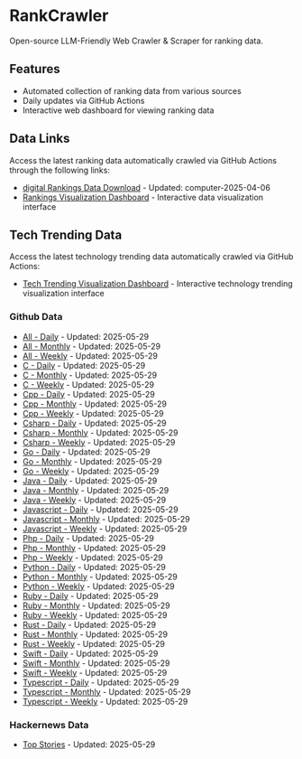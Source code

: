 # RankCrawler

Open-source LLM-Friendly Web Crawler & Scraper for ranking data.

## Features

* Automated collection of ranking data from various sources
* Daily updates via GitHub Actions
* Interactive web dashboard for viewing ranking data


## Data Links

Access the latest ranking data automatically crawled via GitHub Actions through the following links:

* [digital Rankings Data Download](https://github.com/chenjy16/RankCrawler/blob/main/data/1688/digital_computer_2025-04-06.json) - Updated: computer-2025-04-06
* [Rankings Visualization Dashboard](https://chenjy16.github.io/RankCrawler/1688_rankings.html) - Interactive data visualization interface




## Tech Trending Data

Access the latest technology trending data automatically crawled via GitHub Actions:

* [Tech Trending Visualization Dashboard](https://chenjy16.github.io/RankCrawler/tech_trending.html) - Interactive technology trending visualization interface

### Github Data

* [All - Daily](https://github.com/chenjy16/RankCrawler/blob/main/data/github/github_all_daily_2025-05-29.json) - Updated: 2025-05-29
* [All - Monthly](https://github.com/chenjy16/RankCrawler/blob/main/data/github/github_all_monthly_2025-05-29.json) - Updated: 2025-05-29
* [All - Weekly](https://github.com/chenjy16/RankCrawler/blob/main/data/github/github_all_weekly_2025-05-29.json) - Updated: 2025-05-29
* [C - Daily](https://github.com/chenjy16/RankCrawler/blob/main/data/github/github_c_daily_2025-05-29.json) - Updated: 2025-05-29
* [C - Monthly](https://github.com/chenjy16/RankCrawler/blob/main/data/github/github_c_monthly_2025-05-29.json) - Updated: 2025-05-29
* [C - Weekly](https://github.com/chenjy16/RankCrawler/blob/main/data/github/github_c_weekly_2025-05-29.json) - Updated: 2025-05-29
* [Cpp - Daily](https://github.com/chenjy16/RankCrawler/blob/main/data/github/github_cpp_daily_2025-05-29.json) - Updated: 2025-05-29
* [Cpp - Monthly](https://github.com/chenjy16/RankCrawler/blob/main/data/github/github_cpp_monthly_2025-05-29.json) - Updated: 2025-05-29
* [Cpp - Weekly](https://github.com/chenjy16/RankCrawler/blob/main/data/github/github_cpp_weekly_2025-05-29.json) - Updated: 2025-05-29
* [Csharp - Daily](https://github.com/chenjy16/RankCrawler/blob/main/data/github/github_csharp_daily_2025-05-29.json) - Updated: 2025-05-29
* [Csharp - Monthly](https://github.com/chenjy16/RankCrawler/blob/main/data/github/github_csharp_monthly_2025-05-29.json) - Updated: 2025-05-29
* [Csharp - Weekly](https://github.com/chenjy16/RankCrawler/blob/main/data/github/github_csharp_weekly_2025-05-29.json) - Updated: 2025-05-29
* [Go - Daily](https://github.com/chenjy16/RankCrawler/blob/main/data/github/github_go_daily_2025-05-29.json) - Updated: 2025-05-29
* [Go - Monthly](https://github.com/chenjy16/RankCrawler/blob/main/data/github/github_go_monthly_2025-05-29.json) - Updated: 2025-05-29
* [Go - Weekly](https://github.com/chenjy16/RankCrawler/blob/main/data/github/github_go_weekly_2025-05-29.json) - Updated: 2025-05-29
* [Java - Daily](https://github.com/chenjy16/RankCrawler/blob/main/data/github/github_java_daily_2025-05-29.json) - Updated: 2025-05-29
* [Java - Monthly](https://github.com/chenjy16/RankCrawler/blob/main/data/github/github_java_monthly_2025-05-29.json) - Updated: 2025-05-29
* [Java - Weekly](https://github.com/chenjy16/RankCrawler/blob/main/data/github/github_java_weekly_2025-05-29.json) - Updated: 2025-05-29
* [Javascript - Daily](https://github.com/chenjy16/RankCrawler/blob/main/data/github/github_javascript_daily_2025-05-29.json) - Updated: 2025-05-29
* [Javascript - Monthly](https://github.com/chenjy16/RankCrawler/blob/main/data/github/github_javascript_monthly_2025-05-29.json) - Updated: 2025-05-29
* [Javascript - Weekly](https://github.com/chenjy16/RankCrawler/blob/main/data/github/github_javascript_weekly_2025-05-29.json) - Updated: 2025-05-29
* [Php - Daily](https://github.com/chenjy16/RankCrawler/blob/main/data/github/github_php_daily_2025-05-29.json) - Updated: 2025-05-29
* [Php - Monthly](https://github.com/chenjy16/RankCrawler/blob/main/data/github/github_php_monthly_2025-05-29.json) - Updated: 2025-05-29
* [Php - Weekly](https://github.com/chenjy16/RankCrawler/blob/main/data/github/github_php_weekly_2025-05-29.json) - Updated: 2025-05-29
* [Python - Daily](https://github.com/chenjy16/RankCrawler/blob/main/data/github/github_python_daily_2025-05-29.json) - Updated: 2025-05-29
* [Python - Monthly](https://github.com/chenjy16/RankCrawler/blob/main/data/github/github_python_monthly_2025-05-29.json) - Updated: 2025-05-29
* [Python - Weekly](https://github.com/chenjy16/RankCrawler/blob/main/data/github/github_python_weekly_2025-05-29.json) - Updated: 2025-05-29
* [Ruby - Daily](https://github.com/chenjy16/RankCrawler/blob/main/data/github/github_ruby_daily_2025-05-29.json) - Updated: 2025-05-29
* [Ruby - Monthly](https://github.com/chenjy16/RankCrawler/blob/main/data/github/github_ruby_monthly_2025-05-29.json) - Updated: 2025-05-29
* [Ruby - Weekly](https://github.com/chenjy16/RankCrawler/blob/main/data/github/github_ruby_weekly_2025-05-29.json) - Updated: 2025-05-29
* [Rust - Daily](https://github.com/chenjy16/RankCrawler/blob/main/data/github/github_rust_daily_2025-05-29.json) - Updated: 2025-05-29
* [Rust - Monthly](https://github.com/chenjy16/RankCrawler/blob/main/data/github/github_rust_monthly_2025-05-29.json) - Updated: 2025-05-29
* [Rust - Weekly](https://github.com/chenjy16/RankCrawler/blob/main/data/github/github_rust_weekly_2025-05-29.json) - Updated: 2025-05-29
* [Swift - Daily](https://github.com/chenjy16/RankCrawler/blob/main/data/github/github_swift_daily_2025-05-29.json) - Updated: 2025-05-29
* [Swift - Monthly](https://github.com/chenjy16/RankCrawler/blob/main/data/github/github_swift_monthly_2025-05-29.json) - Updated: 2025-05-29
* [Swift - Weekly](https://github.com/chenjy16/RankCrawler/blob/main/data/github/github_swift_weekly_2025-05-29.json) - Updated: 2025-05-29
* [Typescript - Daily](https://github.com/chenjy16/RankCrawler/blob/main/data/github/github_typescript_daily_2025-05-29.json) - Updated: 2025-05-29
* [Typescript - Monthly](https://github.com/chenjy16/RankCrawler/blob/main/data/github/github_typescript_monthly_2025-05-29.json) - Updated: 2025-05-29
* [Typescript - Weekly](https://github.com/chenjy16/RankCrawler/blob/main/data/github/github_typescript_weekly_2025-05-29.json) - Updated: 2025-05-29

### Hackernews Data

* [Top Stories](https://github.com/chenjy16/RankCrawler/blob/main/data/hackernews/hackernews_top_2025-05-29.json) - Updated: 2025-05-29


